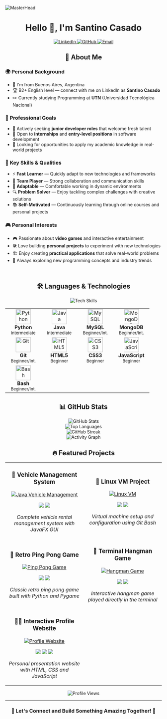 ![MasterHead](https://camo.githubusercontent.com/3167026abe932fe28cb61a7308549da706bc1a8ee81a3cc3169ea75991d2e3d5/68747470733a2f2f692e6962622e636f2f6b3234343135622f4769746875622d42616e6e65722e676966)

<div align="center">
  <h1>Hello 👋, I'm Santino Casado</h1>

  <p>
    <a href="https://www.linkedin.com/in/santino-casado-1841902aa/" target="_blank">
      <img alt="LinkedIn" src="https://img.shields.io/badge/LinkedIn-0077B5?style=for-the-badge&logo=linkedin&logoColor=white" />
    </a>
    <a href="https://github.com/SantinoCasado" target="_blank">
      <img alt="GitHub" src="https://img.shields.io/badge/GitHub-181717?style=for-the-badge&logo=github&logoColor=white" />
    </a>
    <a href="mailto:santinocasado05@gmail.com">
      <img alt="Email" src="https://img.shields.io/badge/Email-D14836?style=for-the-badge&logo=gmail&logoColor=white" />
    </a>
  </p>
</div>

<h2 align="center"> 📌 About Me  </h2>

### 🌍 **Personal Background**
- 🚩 I'm from Buenos Aires, Argentina  
- 🏆 B2+ English level — connect with me on LinkedIn as **Santino Casado**  
- ✏️ Currently studying Programming at **UTN** (Universidad Tecnológica Nacional)  

### 🎯 **Professional Goals**
- 🤔 Actively seeking **junior developer roles** that welcome fresh talent  
- 🚀 Open to **internships** and **entry-level positions** in software development  
- 💼 Looking for opportunities to apply my academic knowledge in real-world projects  

### 🧠 **Key Skills & Qualities**
- ⚡ **Fast Learner** — Quickly adapt to new technologies and frameworks  
- 🤝 **Team Player** — Strong collaboration and communication skills  
- 🎯 **Adaptable** — Comfortable working in dynamic environments  
- 🔍 **Problem Solver** — Enjoy tackling complex challenges with creative solutions  
- 📚 **Self-Motivated** — Continuously learning through online courses and personal projects  

### 🎮 **Personal Interests**
- 🎮 Passionate about **video games** and interactive entertainment  
- 🛠️ Love building **personal projects** to experiment with new technologies  
- 🏗️ Enjoy creating **practical applications** that solve real-world problems  
- 📖 Always exploring new programming concepts and industry trends  

<br clear="both">

<h2 align="center">🛠️ Languages & Technologies</h2>

<div align="center">
  <img src="https://skillicons.dev/icons?i=python,java,mysql,mongodb,git,html,css,js&theme=dark" alt="Tech Skills" />
</div>

<div align="center">
  <table>
    <tr>
      <td align="center" width="100">
        <img src="https://cdn.jsdelivr.net/gh/devicons/devicon/icons/python/python-original.svg" width="48" height="48" alt="Python" />
        <br><strong>Python</strong>
        <br><sub>Intermediate</sub>
      </td>
      <td align="center" width="100">
        <img src="https://cdn.jsdelivr.net/gh/devicons/devicon/icons/java/java-original.svg" width="48" height="48" alt="Java" />
        <br><strong>Java</strong>
        <br><sub>Intermediate</sub>
      </td>
      <td align="center" width="100">
        <img src="https://cdn.jsdelivr.net/gh/devicons/devicon/icons/mysql/mysql-original.svg" width="48" height="48" alt="MySQL" />
        <br><strong>MySQL</strong>
        <br><sub>Beginner/Int.</sub>
      </td>
      <td align="center" width="100">
        <img src="https://cdn.jsdelivr.net/gh/devicons/devicon/icons/mongodb/mongodb-original.svg" width="48" height="48" alt="MongoDB" />
        <br><strong>MongoDB</strong>
        <br><sub>Beginner/Int.</sub>
      </td>
    </tr>
    <tr>
      <td align="center" width="100">
        <img src="https://cdn.jsdelivr.net/gh/devicons/devicon/icons/git/git-original.svg" width="48" height="48" alt="Git" />
        <br><strong>Git</strong>
        <br><sub>Beginner/Int.</sub>
      </td>
      <td align="center" width="100">
        <img src="https://cdn.jsdelivr.net/gh/devicons/devicon/icons/html5/html5-original.svg" width="48" height="48" alt="HTML5" />
        <br><strong>HTML5</strong>
        <br><sub>Beginner</sub>
      </td>
      <td align="center" width="100">
        <img src="https://cdn.jsdelivr.net/gh/devicons/devicon/icons/css3/css3-original.svg" width="48" height="48" alt="CSS3" />
        <br><strong>CSS3</strong>
        <br><sub>Beginner</sub>
      </td>
      <td align="center" width="100">
        <img src="https://cdn.jsdelivr.net/gh/devicons/devicon/icons/javascript/javascript-original.svg" width="48" height="48" alt="JavaScript" />
        <br><strong>JavaScript</strong>
        <br><sub>Beginner</sub>
      </td>
    </tr>
    <tr>
      <td align="center" width="100">
        <img src="https://cdn.jsdelivr.net/gh/devicons/devicon/icons/bash/bash-original.svg" width="48" height="48" alt="Bash" />
        <br><strong>Bash</strong>
        <br><sub>Beginner/Int.</sub>
      </td>
      <td colspan="3"></td>
    </tr>
  </table>
</div>

<h2 align="center">📊 GitHub Stats</h2>

<div align="center">
  <img src="https://github-readme-stats.vercel.app/api?username=SantinoCasado&show_icons=true&theme=radical&hide_border=true" alt="GitHub Stats" />
</div>

<div align="center">
  <img src="https://github-readme-stats.vercel.app/api/top-langs/?username=SantinoCasado&layout=compact&theme=radical&hide_border=true" alt="Top Languages" />
</div>

<div align="center">
  <img src="https://streak-stats.demolab.com/?user=SantinoCasado&theme=radical&hide_border=true" alt="GitHub Streak" />
</div>

<div align="center">
  <img src="https://github-readme-activity-graph.vercel.app/graph?username=SantinoCasado&theme=react-dark&hide_border=true" alt="Activity Graph" />
</div>

<h2 align="center">🔥 Featured Projects</h2>

<div align="center">
  <table>
    <tr>
      <td width="50%">
        <h3 align="center">🚗 Vehicle Management System</h3>
        <div align="center">  
          <a href="https://github.com/SantinoCasado/Casado.Santino.Final.Java.2024" target="_blank">
            <img src="https://github-readme-stats.vercel.app/api/pin/?username=SantinoCasado&repo=Casado.Santino.Final.Java.2024&theme=radical&hide_border=true" alt="Java Vehicle Management"/>
          </a>
        </div>
        <p align="center">
          <img src="https://img.shields.io/badge/Java-ED8B00?style=for-the-badge&logo=java&logoColor=white"/>
          <img src="https://img.shields.io/badge/JavaFX-FF6C37?style=for-the-badge&logo=java&logoColor=white"/>
        </p>
        <p align="center"><em>Complete vehicle rental management system with JavaFX GUI</em></p>
      </td>
      <td width="50%">
        <h3 align="center">🐧 Linux VM Project</h3>
        <div align="center">
          <a href="https://github.com/SantinoCasado/TP_AySO_Integral_ILoveLinux" target="_blank">
            <img src="https://github-readme-stats.vercel.app/api/pin/?username=SantinoCasado&repo=TP_AySO_Integral_ILoveLinux&theme=radical&hide_border=true" alt="Linux VM"/>
          </a>
        </div>
        <p align="center">
          <img src="https://img.shields.io/badge/Linux-FCC624?style=for-the-badge&logo=linux&logoColor=black"/>
          <img src="https://img.shields.io/badge/Bash-4EAA25?style=for-the-badge&logo=gnu-bash&logoColor=white"/>
        </p>
        <p align="center"><em>Virtual machine setup and configuration using Git Bash</em></p>
      </td>
    </tr>
    <tr>
      <td width="50%">
        <h3 align="center">🏓 Retro Ping Pong Game</h3>
        <div align="center">
          <a href="https://github.com/SantinoCasado/UTNFRA_TP2_PingPong_WindowsForEver" target="_blank">
            <img src="https://github-readme-stats.vercel.app/api/pin/?username=SantinoCasado&repo=UTNFRA_TP2_PingPong_WindowsForEver&theme=radical&hide_border=true" alt="Ping Pong Game"/>
          </a>
        </div>
        <p align="center">
          <img src="https://img.shields.io/badge/Python-3776AB?style=for-the-badge&logo=python&logoColor=white"/>
          <img src="https://img.shields.io/badge/Pygame-3776AB?style=for-the-badge&logo=python&logoColor=white"/>
        </p>
        <p align="center"><em>Classic retro ping pong game built with Python and Pygame</em></p>
      </td>
      <td width="50%">
        <h3 align="center">🎯 Terminal Hangman Game</h3>
        <div align="center">
          <a href="https://github.com/SantinoCasado/UTNFRA_TP2_Ahorcado_WindowsForEver" target="_blank">
            <img src="https://github-readme-stats.vercel.app/api/pin/?username=SantinoCasado&repo=UTNFRA_TP2_Ahorcado_WindowsForEver&theme=radical&hide_border=true" alt="Hangman Game"/>
          </a>
        </div>
        <p align="center">
          <img src="https://img.shields.io/badge/Python-3776AB?style=for-the-badge&logo=python&logoColor=white"/>
          <img src="https://img.shields.io/badge/Terminal-000000?style=for-the-badge&logo=windows-terminal&logoColor=white"/>
        </p>
        <p align="center"><em>Interactive hangman game played directly in the terminal</em></p>
      </td>
    </tr>
    <tr>
      <td width="50%">
        <h3 align="center">👨‍💻 Interactive Profile Website</h3>
        <div align="center">
          <a href="https://github.com/SantinoCasado/Profile_HTML" target="_blank">
            <img src="https://github-readme-stats.vercel.app/api/pin/?username=SantinoCasado&repo=Profile_HTML&theme=radical&hide_border=true" alt="Profile Website"/>
          </a>
        </div>
        <p align="center">
          <img src="https://img.shields.io/badge/HTML5-E34F26?style=for-the-badge&logo=html5&logoColor=white"/>
          <img src="https://img.shields.io/badge/CSS3-1572B6?style=for-the-badge&logo=css3&logoColor=white"/>
          <img src="https://img.shields.io/badge/JavaScript-F7DF1E?style=for-the-badge&logo=javascript&logoColor=black"/>
        </p>
        <p align="center"><em>Personal presentation website with HTML, CSS and JavaScript</em></p>
      </td>
      <td></td>
    </tr>
  </table>
</div>

<div align="center">
  <img src="https://komarev.com/ghpvc/?username=SantinoCasado&style=for-the-badge&color=red" alt="Profile Views" />
</div>

---

<div align="center">
  <h3>💫 Let's Connect and Build Something Amazing Together! 💫</h3>
</div>
